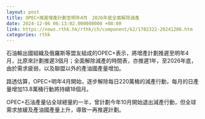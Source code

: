 ```yaml
---
layout: post
title: OPEC+推遲增產計劃至明年4月　2026年底全面解除減產
date: 2024-12-06 06:13:02.000000000 +08:00
link: https://news.rthk.hk/rthk/ch/component/k2/1782322-20241206.htm
categories: rthk
---
```


石油輸出國組織及俄羅斯等盟友組成的OPEC+表示，將增產計劃推遲至明年4月，比原來計劃推遲3個月；全面解除減產的時間表，亦推遲1年，至2026年底，由於需求疲弱，以及聯盟以外的產油國產量增加。

路透估算，OPEC+明年4月開始，逐步解除每日220萬桶的減產行動，每月的日產量增加13.8萬桶行動將持續18個月。

OPEC+石油產量佔全球總量約一半，曾計劃今年10月開始退出減產行動，但全球需求放緩及產油國產量上升，導致一再推遲計劃。
